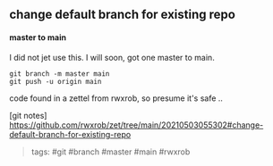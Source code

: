 change default branch for existing repo
---

#### master to main

I did not jet use this. I will soon, got one master to main.


    git branch -m master main
    git push -u origin main


code found in a zettel from rwxrob, so presume it's safe ..

[git notes] <https://github.com/rwxrob/zet/tree/main/20210503055302#change-default-branch-for-existing-repo>

> tags: #git #branch #master #main #rwxrob
